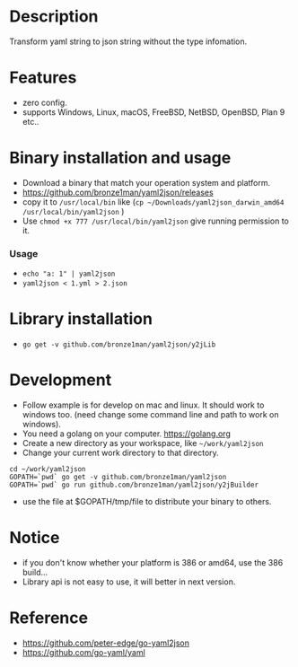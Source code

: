 Description
===================
Transform yaml string to json string without the type infomation.

Features
====================
* zero config.
* supports Windows, Linux, macOS, FreeBSD, NetBSD, OpenBSD, Plan 9 etc..

Binary installation and usage
====================
* Download a binary that match your operation system and platform.
* https://github.com/bronze1man/yaml2json/releases
* copy it to `/usr/local/bin` like (`cp ~/Downloads/yaml2json_darwin_amd64 /usr/local/bin/yaml2json` )
* Use `chmod +x 777 /usr/local/bin/yaml2json` give running permission to it.

### Usage
* `echo "a: 1" | yaml2json`
* `yaml2json < 1.yml > 2.json`

Library installation
====================
* `go get -v github.com/bronze1man/yaml2json/y2jLib`


Development
==================
* Follow example is for develop on mac and linux. It should work to windows too. (need change some command line and path to work on windows).
* You need a golang on your computer. https://golang.org
* Create a new directory as your workspace, like `~/work/yaml2json`
* Change your current work directory to that directory.

```
cd ~/work/yaml2json
GOPATH=`pwd` go get -v github.com/bronze1man/yaml2json
GOPATH=`pwd` go run github.com/bronze1man/yaml2json/y2jBuilder
```
* use the file at $GOPATH/tmp/file to distribute your binary to others.



Notice
=====================
* if you don't know whether your platform is 386 or amd64, use the 386 build...
* Library api is not easy to use, it will better in next version.

Reference
====================
* https://github.com/peter-edge/go-yaml2json
* https://github.com/go-yaml/yaml